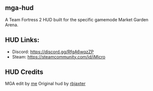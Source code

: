 ## mga-hud
A Team Fortress 2 HUD built for the specific gamemode Market Garden Arena.

## HUD Links:
* Discord: https://discord.gg/RfgA6wqzZP
* Steam: https://steamcommunity.com/id/iMicro

## HUD Credits
MGA edit by [me](https://github.com/tf2iMicro)
Original hud by [rbjaxter](https://github.com/rbjaxter)
